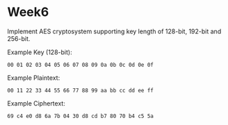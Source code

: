 # Week6

Implement AES cryptosystem supporting key length of 128-bit, 192-bit and 256-bit.

Example Key (128-bit):
```
00 01 02 03 04 05 06 07 08 09 0a 0b 0c 0d 0e 0f
```

Example Plaintext:
```
00 11 22 33 44 55 66 77 88 99 aa bb cc dd ee ff
```

Example Ciphertext:
```
69 c4 e0 d8 6a 7b 04 30 d8 cd b7 80 70 b4 c5 5a
```